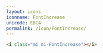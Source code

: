 ```yaml
---
layout: icons
iconname: FontIncrease
unicode: EBC4
permalink: /icon/FontIncrease/
---
```


``` html
<i class="mi mi-FontIncrease"></i>
```
